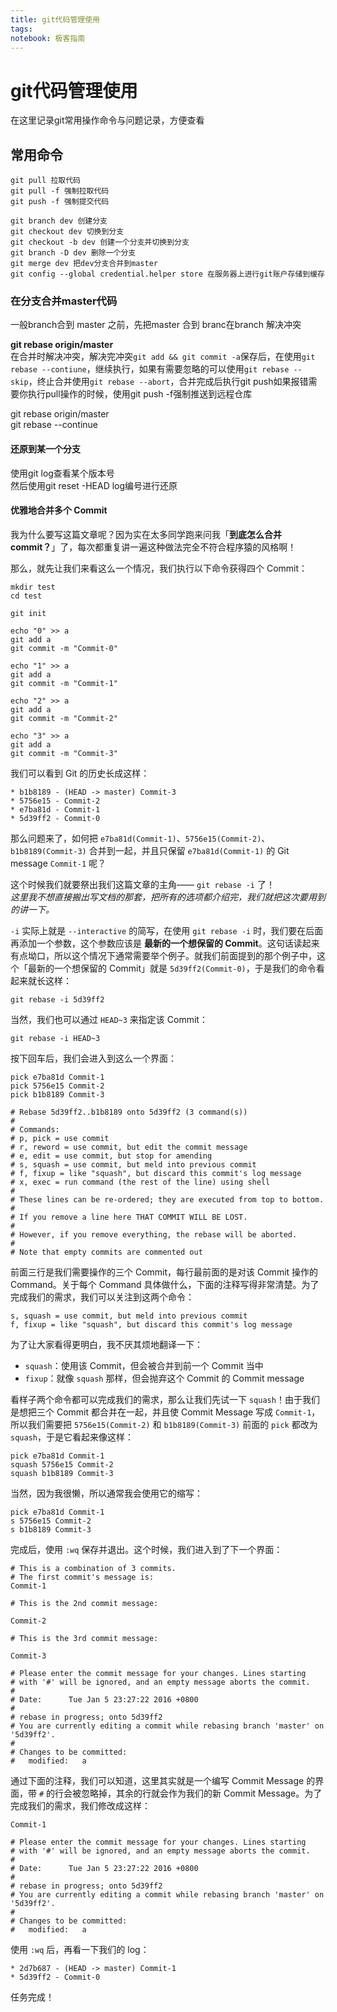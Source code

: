 ```yaml
---
title: git代码管理使用
tags: 
notebook: 极客指南
---
```

# git代码管理使用

在这里记录git常用操作命令与问题记录，方便查看

## 常用命令

    git pull 拉取代码
    git pull -f 强制拉取代码
    git push -f 强制提交代码

    git branch dev 创建分支
    git checkout dev 切换到分支
    git checkout -b dev 创建一个分支并切换到分支
    git branch -D dev 删除一个分支
    git merge dev 把dev分支合并到master
    git config --global credential.helper store 在服务器上进行git账户存储到缓存

### 在分支合并master代码

一般branch合到 master 之前，先把master 合到 branc在branch 解决冲突

**git rebase origin/master**  
在合并时解决冲突，解决完冲突`git add && git commit -a`保存后，在使用`git rebase --contiune`，继续执行，如果有需要忽略的可以使用`git rebase --skip`，终止合并使用`git rebase --abort`，合并完成后执行git push如果报错需要你执行pull操作的时候，使用git push -f强制推送到远程仓库

git rebase origin/master  
git rebase --continue

#### 还原到某一个分支

使用git log查看某个版本号  
然后使用git reset -HEAD log编号进行还原

#### 优雅地合并多个 Commit

我为什么要写这篇文章呢？因为实在太多同学跑来问我「**到底怎么合并 commit？**」了，每次都重复讲一遍这种做法完全不符合程序猿的风格啊！

那么，就先让我们来看这么一个情况，我们执行以下命令获得四个 Commit：

    mkdir test
    cd test

    git init

    echo "0" >> a
    git add a
    git commit -m "Commit-0"

    echo "1" >> a
    git add a
    git commit -m "Commit-1"

    echo "2" >> a
    git add a
    git commit -m "Commit-2"

    echo "3" >> a
    git add a
    git commit -m "Commit-3"

我们可以看到 Git 的历史长成这样：

    * b1b8189 - (HEAD -> master) Commit-3
    * 5756e15 - Commit-2
    * e7ba81d - Commit-1
    * 5d39ff2 - Commit-0

那么问题来了，如何把 `e7ba81d(Commit-1)`、`5756e15(Commit-2)`、`b1b8189(Commit-3)` 合并到一起，并且只保留 `e7ba81d(Commit-1)` 的 Git message `Commit-1` 呢？

这个时候我们就要祭出我们这篇文章的主角—— `git rebase -i` 了！  
_这里我不想直接搬出写文档的那套，把所有的选项都介绍完，我们就把这次要用到的讲一下。_

`-i` 实际上就是 `--interactive` 的简写，在使用 `git rebase -i` 时，我们要在后面再添加一个参数，这个参数应该是 **最新的一个想保留的 Commit**。这句话读起来有点坳口，所以这个情况下通常需要举个例子。就我们前面提到的那个例子中，这个「最新的一个想保留的 Commit」就是 `5d39ff2(Commit-0)`，于是我们的命令看起来就长这样：

    git rebase -i 5d39ff2

当然，我们也可以通过 `HEAD~3` 来指定该 Commit：

    git rebase -i HEAD~3

按下回车后，我们会进入到这么一个界面：

    pick e7ba81d Commit-1
    pick 5756e15 Commit-2
    pick b1b8189 Commit-3

    # Rebase 5d39ff2..b1b8189 onto 5d39ff2 (3 command(s))
    #
    # Commands:
    # p, pick = use commit
    # r, reword = use commit, but edit the commit message
    # e, edit = use commit, but stop for amending
    # s, squash = use commit, but meld into previous commit
    # f, fixup = like "squash", but discard this commit's log message
    # x, exec = run command (the rest of the line) using shell
    #
    # These lines can be re-ordered; they are executed from top to bottom.
    #
    # If you remove a line here THAT COMMIT WILL BE LOST.
    #
    # However, if you remove everything, the rebase will be aborted.
    #
    # Note that empty commits are commented out

前面三行是我们需要操作的三个 Commit，每行最前面的是对该 Commit 操作的 Command。关于每个 Command 具体做什么，下面的注释写得非常清楚。为了完成我们的需求，我们可以关注到这两个命令：

    s, squash = use commit, but meld into previous commit
    f, fixup = like "squash", but discard this commit's log message

为了让大家看得更明白，我不厌其烦地翻译一下：

* `squash`：使用该 Commit，但会被合并到前一个 Commit 当中
* `fixup`：就像 `squash` 那样，但会抛弃这个 Commit 的 Commit message

看样子两个命令都可以完成我们的需求，那么让我们先试一下 `squash`！由于我们是想把三个 Commit 都合并在一起，并且使 Commit Message 写成 `Commit-1`，所以我们需要把 `5756e15(Commit-2)` 和 `b1b8189(Commit-3)` 前面的 `pick` 都改为`squash`，于是它看起来像这样：

    pick e7ba81d Commit-1
    squash 5756e15 Commit-2
    squash b1b8189 Commit-3

当然，因为我很懒，所以通常我会使用它的缩写：

    pick e7ba81d Commit-1
    s 5756e15 Commit-2
    s b1b8189 Commit-3

完成后，使用 `:wq` 保存并退出。这个时候，我们进入到了下一个界面：

    # This is a combination of 3 commits.
    # The first commit's message is:
    Commit-1

    # This is the 2nd commit message:

    Commit-2

    # This is the 3rd commit message:

    Commit-3

    # Please enter the commit message for your changes. Lines starting
    # with '#' will be ignored, and an empty message aborts the commit.
    #
    # Date:      Tue Jan 5 23:27:22 2016 +0800
    #
    # rebase in progress; onto 5d39ff2
    # You are currently editing a commit while rebasing branch 'master' on '5d39ff2'.
    #
    # Changes to be committed:
    #   modified:   a

通过下面的注释，我们可以知道，这里其实就是一个编写 Commit Message 的界面，带 `#` 的行会被忽略掉，其余的行就会作为我们的新 Commit Message。为了完成我们的需求，我们修改成这样：

    Commit-1

    # Please enter the commit message for your changes. Lines starting
    # with '#' will be ignored, and an empty message aborts the commit.
    #
    # Date:      Tue Jan 5 23:27:22 2016 +0800
    #
    # rebase in progress; onto 5d39ff2
    # You are currently editing a commit while rebasing branch 'master' on '5d39ff2'.
    #
    # Changes to be committed:
    #   modified:   a

使用 `:wq` 后，再看一下我们的 log：

    * 2d7b687 - (HEAD -> master) Commit-1
    * 5d39ff2 - Commit-0

任务完成！
